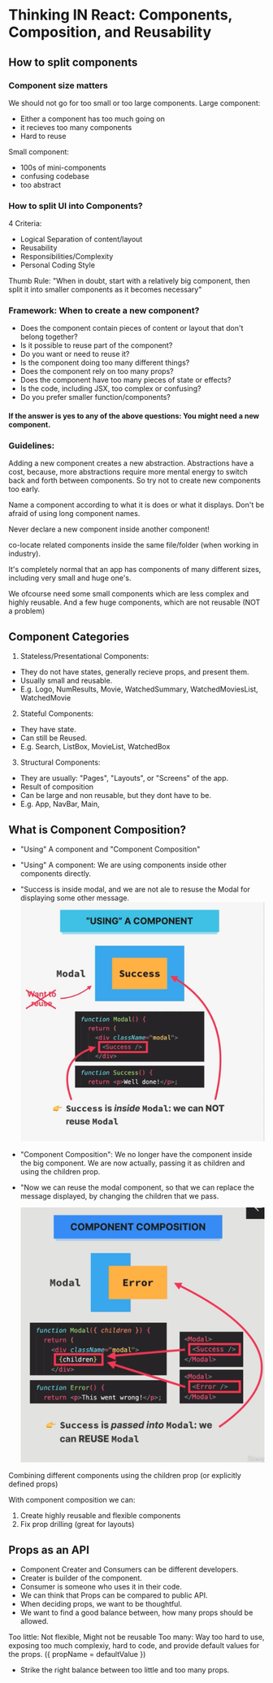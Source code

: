 # Thinking IN React: Components, Composition, and Reusability

## How to split components

### Component size matters

We should not go for too small or too large components.
Large component:

- Either a component has too much going on
- it recieves too many components
- Hard to reuse

Small component:

- 100s of mini-components
- confusing codebase
- too abstract

### How to split UI into Components?

4 Criteria:

- Logical Separation of content/layout
- Reusability
- Responsibilities/Complexity
- Personal Coding Style

Thumb Rule: "When in doubt, start with a relatively big component, then split it into smaller components as it becomes necessary"

### Framework: When to create a new component?

- Does the component contain pieces of content or layout that don't belong together?
- Is it possible to reuse part of the component?
- Do you want or need to reuse it?
- Is the component doing too many different things?
- Does the component rely on too many props?
- Does the component have too many pieces of state or effects?
- Is the code, including JSX, too complex or confusing?
- Do you prefer smaller function/components?

#### If the answer is yes to any of the above questions: You might need a new component.

### Guidelines:

Adding a new component creates a new abstraction. Abstractions have a cost, because, more abstractions require more mental energy to switch back and forth between components. So try not to create new components too early.

Name a component according to what it is does or what it displays. Don't be afraid of using long component names.

Never declare a new component inside another component!

co-locate related components inside the same file/folder (when working in industry).

It's completely normal that an app has components of many different sizes, including very small and huge one's.

We ofcourse need some small components which are less complex and highly reusable. And a few huge components, which are not reusable (NOT a problem)

## Component Categories

1. Stateless/Presentational Components:

- They do not have states, generally recieve props, and present them.
- Usually small and reusable.
- E.g. Logo, NumResults, Movie, WatchedSummary, WatchedMoviesList, WatchedMovie

2. Stateful Components:

- They have state.
- Can still be Reused.
- E.g. Search, ListBox, MovieList, WatchedBox

3. Structural Components:

- They are usually: "Pages", "Layouts", or "Screens" of the app.
- Result of composition
- Can be large and non reusable, but they dont have to be.
- E.g. App, NavBar, Main,

## What is Component Composition?

- "Using" A component and "Component Composition"
- "Using" A component: We are using components inside other components directly.
- "Success is inside modal, and we are not ale to resuse the Modal for displaying some other message.
  ![UsingAComponent.png](readme/UsingAComponent.png)
- "Component Composition": We no longer have the component inside the big component. We are now actually, passing it as children and using the children prop.
- "Now we can reuse the modal component, so that we can replace the message displayed, by changing the children that we pass.

  ![Composition](readme/Composition.png)

Combining different components using the children prop (or explicitly defined props)

With component composition we can:

1. Create highly reusable and flexible components
2. Fix prop drilling (great for layouts)

## Props as an API

- Component Creater and Consumers can be different developers.
- Creater is builder of the component.
- Consumer is someone who uses it in their code.
- We can think that Props can be compared to public API.
- When deciding props, we want to be thoughtful.
- We want to find a good balance between, how many props should be allowed.

Too little: Not flexible, Might not be reusable
Too many: Way too hard to use, exposing too much complexiy, hard to code, and provide default values for the props. ({ propName = defaultValue })

- Strike the right balance between too little and too many props.
